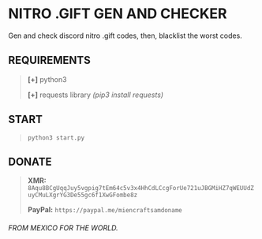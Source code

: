 # NITRO .GIFT GEN AND CHECKER
Gen and check discord nitro .gift codes, then, blacklist the worst codes.





## REQUIREMENTS
> **[+]** python3
> 
> **[+]** requests library *(pip3 install requests)*




## START
> ```python3 start.py```




## DONATE
> **XMR:** `8Aqu8BCgUqqJuy5vgpig7tEm64c5v3x4HhCdLCcgForUe721uJBGMiHZ7qWEUUdZuyCMuLXgrYG3De55gc6f1XwGFombe8z`
> 
> **PayPal:** `https://paypal.me/miencraftsamdoname`





###### FROM MEXICO FOR THE WORLD.
